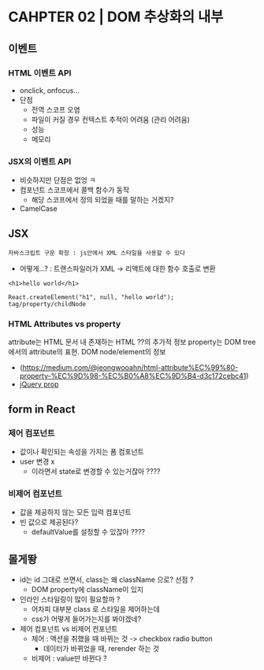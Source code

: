 # CAHPTER 02 | DOM 추상화의 내부 


## 이벤트
### HTML 이벤트 API
- onclick, onfocus...
- 단점 
    + 전역 스코프 오염 
    + 파일이 커질 경우 컨텍스트 추적이 어려움 (관리 어려움)
    + 성능
    + 메모리 
### JSX의 이벤트 API
- 비슷하지만 단점은 없엉 ㅋ
- 컴포넌트 스코프에서 콜백 함수가 동작 
    + 해당 스코프에서 정의 되었을 때를 말하는 거겠지? 
- CamelCase

## JSX
`자바스크립트 구문 확장 : js안에서 XML 스타일을 사용할 수 있다`
- 어떻게...? : 트랜스파일러가 XML -> 리액트에 대한 함수 호출로 변환 
```
<h1>hello world</h1>

React.createElement("h1", null, "hello world");
tag/property/childNode
```


### HTML Attributes vs property
attribute는 HTML 문서 내 존재하는 HTML ??의 추가적 정보
property는 DOM tree에서의 attribute의 표현. DOM node/element의 정보 
- (https://medium.com/@jeongwooahn/html-attribute%EC%99%80-property-%EC%9D%98-%EC%B0%A8%EC%9D%B4-d3c172cebc41)
- [jQuery prop](http://api.jquery.com/prop/)


## form in React
### 제어 컴포넌트 
- 값이나 확인되는 속성을 가지는 폼 컴포넌트
- user 변경 x 
    + 이라면서 state로 변경할 수 있는거잖아 ????

### 비제어 컴포넌트 
- 값을 제공하지 않는 모든 입력 컴포넌트
- 빈 값으로 제공된다?
    + defaultValue를 설정할 수 있잖아 ???? 


## 몰게뙁 
- id는 id 그대로 쓰면서, class는 왜 className 으로? 선점 ?
    + DOM property에 className이 있지 
- 인라인 스타일링이 많이 필요할까 ?
    + 어차피 대부분 class 로 스타일을 제어하는데 
    + css가 어떻게 들어가는지를 봐야겠네? 
- 제어 컴포넌트 vs 비제어 컨포넌트 
    - 제어 : 액션을 취했을 때 바뀌는 것 -> checkbox radio button 
        + 데이터가 바뀌었을 때, rerender 하는 것 
    - 비제어 : value만 바뀐다 ? 
